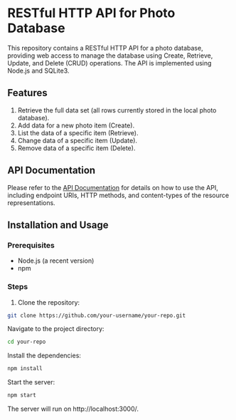 # RESTful HTTP API for Photo Database

This repository contains a RESTful HTTP API for a photo database, providing web access to manage the database using Create, Retrieve, Update, and Delete (CRUD) operations. The API is implemented using Node.js and SQLite3.

## Features

1. Retrieve the full data set (all rows currently stored in the local photo database).
2. Add data for a new photo item (Create).
3. List the data of a specific item (Retrieve).
4. Change data of a specific item (Update).
5. Remove data of a specific item (Delete).

## API Documentation

Please refer to the [API Documentation](documentation.html) for details on how to use the API, including endpoint URIs, HTTP methods, and content-types of the resource representations.

## Installation and Usage

### Prerequisites

- Node.js (a recent version)
- npm

### Steps

1. Clone the repository:

```bash
git clone https://github.com/your-username/your-repo.git
```
Navigate to the project directory:
```bash
cd your-repo
```
Install the dependencies:
```bash
npm install
```
Start the server:
```bash
npm start
```
The server will run on http://localhost:3000/.

